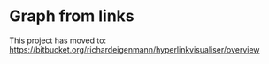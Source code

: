 # Graph from links

This project has moved to:
https://bitbucket.org/richardeigenmann/hyperlinkvisualiser/overview
